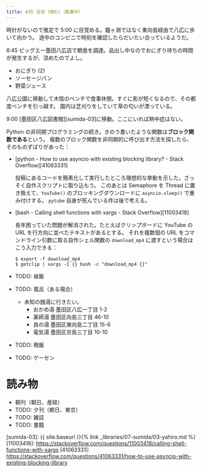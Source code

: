 ```yaml
---
title: 435 日目（晴れ）（執筆中）
---
```


時計がないので推定で 5:00 に目覚める。鐘ヶ淵ではなく東向島経由で八広に歩いて向かう。
途中のコンビニで時刻を確認したらだいたい合っているようだ。

6:45 ビッグエー墨田八広店で朝食を調達。品出し中なのでおにぎり待ちの時間が発生するが、涼めたのでよし。
* おにぎり (2)
* ソーセージパン
* 野菜ジュース

八広公園に移動して木陰のベンチで食事休憩。すぐに影が短くなるので、その都度ベンチを引っ越す。
園内は芝刈りをしていて草の匂いが漂っている。

9:00 [墨田区八広図書館][sumida-03]に移動。ここにいれば熱中症はない。

Python の非同期プログラミングの続き。きのう書いたような関数は**ブロック関数である**という。
複数のブロック関数を非同期的に呼び出す方法を探したら、そのものずばりがあった：

* [python - How to use asyncio with existing blocking library? - Stack Overflow][41063331]

  投稿にあるコードを簡素化して実行したところ理想的な挙動を示した。さっそく自作スクリプトに取り込もう。
  このあとは Semaphore を Thread に置き換えて、`YouTube()` のブロッキングダウンロードに `asyncio.sleep()` で重み付けする。
  `pytube` 自身が死んでいる件は後で考える。

* [bash - Calling shell functions with xargs - Stack Overflow][11003418]

  長年困っていた問題が解消された。たとえばクリップボードに YouTube の URL を行方向に並べたテキストがあるとする。
  それを複数個の URL をコマンドライン引数に取る自作シェル関数の `download_mp4` に渡すという場合はこう入力できる：

  ```shell
  $ export -f download_mp4
  $ getclip | xargs -I {} bash -c "download_mp4 {}"
  ```

* TODO: 昼飯
* TODO: 風呂（ある場合）
  * 未知の銭湯に行きたい。
    * おかめ湯	墨田区八広一丁目 1-2
    * 薬師湯	墨田区向島三丁目 46-10
    * 良の湯	墨田区東向島二丁目 15-6
    * 電気湯	墨田区京島三丁目 10-10

* TODO: 晩飯
* TODO: ゲーセン

# 読み物

* 朝刊（朝日、産経）
* TODO: 夕刊（朝日、東京）
* TODO: 雑誌
* TODO: 書籍

[sumida-03]: {{ site.baseurl }}{% link _libraries/07-sumida/03-yahiro.md %}
[11003418]: https://stackoverflow.com/questions/11003418/calling-shell-functions-with-xargs
[41063331]: https://stackoverflow.com/questions/41063331/how-to-use-asyncio-with-existing-blocking-library
